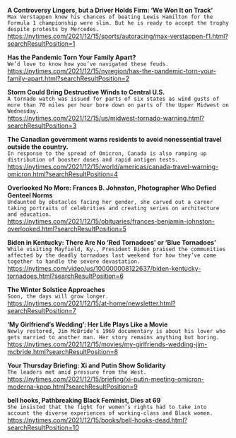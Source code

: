 **A Controversy Lingers, but a Driver Holds Firm: ‘We Won It on Track’**\
`Max Verstappen knew his chances of beating Lewis Hamilton for the Formula 1 championship were slim. But he is ready to accept the trophy despite protests by Mercedes.`\
https://nytimes.com/2021/12/15/sports/autoracing/max-verstappen-f1.html?searchResultPosition=1

**Has the Pandemic Torn Your Family Apart?**\
`We’d love to know how you’ve navigated these feuds.`\
https://nytimes.com/2021/12/15/nyregion/has-the-pandemic-torn-your-family-apart.html?searchResultPosition=2

**Storm Could Bring Destructive Winds to Central U.S.**\
`A tornado watch was issued for parts of six states as wind gusts of more than 70 miles per hour bore down on parts of the Upper Midwest on Wednesday.`\
https://nytimes.com/2021/12/15/us/midwest-tornado-warning.html?searchResultPosition=3

**The Canadian government warns residents to avoid nonessential travel outside the country.**\
`In response to the spread of Omicron, Canada is also ramping up distribution of booster doses and rapid antigen tests.`\
https://nytimes.com/2021/12/15/world/americas/canada-travel-warning-omicron.html?searchResultPosition=4

**Overlooked No More: Frances B. Johnston, Photographer Who Defied Genteel Norms**\
`Undaunted by obstacles facing her gender, she carved out a career taking portraits of celebrities and creating series on architecture and education.`\
https://nytimes.com/2021/12/15/obituaries/frances-benjamin-johnston-overlooked.html?searchResultPosition=5

**Biden in Kentucky: There Are No ‘Red Tornadoes’ or ‘Blue Tornadoes’**\
`While visiting Mayfield, Ky., President Biden praised the communities affected by the deadly tornadoes last weekend for how they’ve come together to handle the severe devastation.`\
https://nytimes.com/video/us/100000008122637/biden-kentucky-tornadoes.html?searchResultPosition=6

**The Winter Solstice Approaches**\
`Soon, the days will grow longer.`\
https://nytimes.com/2021/12/15/at-home/newsletter.html?searchResultPosition=7

**‘My Girlfriend’s Wedding’: Her Life Plays Like a Movie**\
`Newly restored, Jim McBride’s 1969 documentary is about his lover who gets married to another man. Her story remains anything but boring.`\
https://nytimes.com/2021/12/15/movies/my-girlfriends-wedding-jim-mcbride.html?searchResultPosition=8

**Your Thursday Briefing: Xi and Putin Show Solidarity**\
`The leaders met amid pressure from the West.`\
https://nytimes.com/2021/12/15/briefing/xi-putin-meeting-omicron-moderna-kpop.html?searchResultPosition=9

**bell hooks, Pathbreaking Black Feminist, Dies at 69**\
`She insisted that the fight for women’s rights had to take into account the diverse experiences of working-class and Black women.`\
https://nytimes.com/2021/12/15/books/bell-hooks-dead.html?searchResultPosition=10

